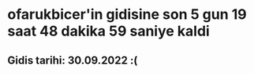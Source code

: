 # ofarukbicer'in gidisine son 5 gun 19 saat 48 dakika 59 saniye kaldi

## Gidis tarihi: 30.09.2022 :(